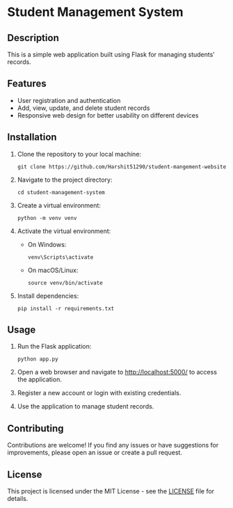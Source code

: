 
# Student Management System

## Description
This is a simple web application built using Flask for managing students' records.

## Features
- User registration and authentication
- Add, view, update, and delete student records
- Responsive web design for better usability on different devices

## Installation
1. Clone the repository to your local machine:

    ```
    git clone https://github.com/Harshit51290/student-mangement-website
    ```

2. Navigate to the project directory:

    ```
    cd student-management-system
    ```

3. Create a virtual environment:

    ```
    python -m venv venv
    ```

4. Activate the virtual environment:

    - On Windows:
        ```
        venv\Scripts\activate
        ```
    - On macOS/Linux:
        ```
        source venv/bin/activate
        ```

5. Install dependencies:

    ```
    pip install -r requirements.txt
    ```

## Usage
1. Run the Flask application:

    ```
    python app.py
    ```

2. Open a web browser and navigate to [http://localhost:5000/](http://localhost:5000/) to access the application.

3. Register a new account or login with existing credentials.

4. Use the application to manage student records.

## Contributing
Contributions are welcome! If you find any issues or have suggestions for improvements, please open an issue or create a pull request.

## License
This project is licensed under the MIT License - see the [LICENSE](LICENSE) file for details.
